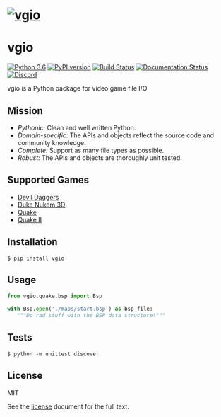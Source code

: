 # [![vgio](https://raw.githubusercontent.com/joshuaskelly/vgio/master/.media/logo.svg?sanitize=true)](https://github.com/JoshuaSkelly/vgio)

# vgio

[![Python 3.6](https://img.shields.io/badge/python-3.6-blue.svg)]() [![PyPI version](https://badge.fury.io/py/vgio.svg)](https://pypi.python.org/pypi/vgio) [![Build Status](https://img.shields.io/travis/joshuaskelly/vgio/master.svg?label=tests)](https://travis-ci.org/joshuaskelly/vgio) [![Documentation Status](https://readthedocs.org/projects/vgio/badge/?version=latest)](http://vgio.readthedocs.io/en/latest) [![Discord](https://img.shields.io/badge/discord-chat-7289DA.svg)](https://discord.gg/KvwmdXA)

vgio is a Python package for video game file I/O

## Mission

- *Pythonic:* Clean and well written Python.
- *Domain-specific:* The APIs and objects reflect the source code and community knowledge.
- *Complete:* Support as many file types as possible.
- *Robust:* The APIs and objects are thoroughly unit tested.

## Supported Games

- [Devil Daggers](./vgio/devildaggers)
- [Duke Nukem 3D](./vgio/duke3d)
- [Quake](./vgio/quake)
- [Quake II](./vgio/quake2)

## Installation
`$ pip install vgio`

## Usage
```python
from vgio.quake.bsp import Bsp

with Bsp.open('./maps/start.bsp') as bsp_file:
   """Do rad stuff with the BSP data structure!"""
```

## Tests
`$ python -m unittest discover`

## License
MIT

See the [license](./LICENSE) document for the full text.
